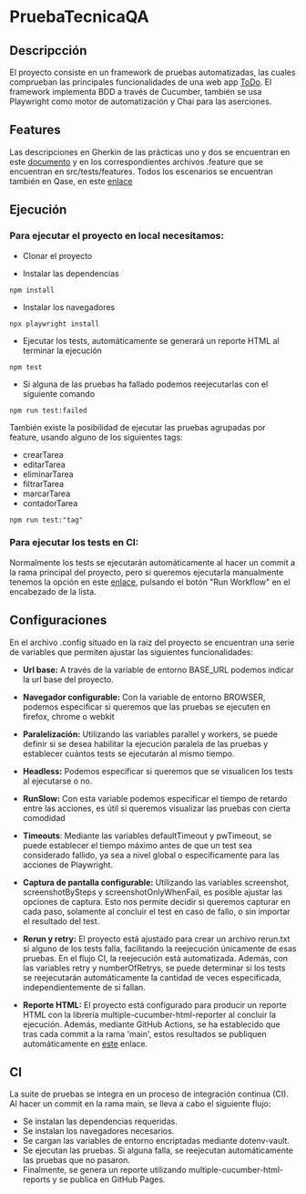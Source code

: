 # PruebaTecnicaQA

## Descripcción

El proyecto consiste en un framework de pruebas automatizadas, las cuales comprueban las principales funcionalidades de una web app [ToDo](https://todomvc.com/examples/vue/). El framework implementa BDD a través de Cucumber, también se usa Playwright como motor de automatización y Chai para las aserciones.

## Features

Las descripciones en Gherkin de las prácticas uno y dos se encuentran en este [documento](features.md) y en los correspondientes archivos
.feature que se encuentran en src/tests/features. Todos los escenarios se encuentran también en Qase, en este [enlace](https://app.qase.io/project/PC)

## Ejecución

### Para ejecutar el proyecto en local necesitamos:

* Clonar el proyecto  

* Instalar las dependencias  

```shell
npm install
```

* Instalar los navegadores  

``` shell
npx playwright install
```

* Ejecutar los tests, automáticamente se generará un reporte HTML al terminar la ejecución  

```shell
npm test
```

* Si alguna  de las pruebas ha fallado podemos reejecutarlas con el siguiente comando

```shell
npm run test:failed
```

También existe la posibilidad de ejecutar las pruebas agrupadas por feature, usando alguno de los siguientes tags:

* crearTarea
* editarTarea
* eliminarTarea
* filtrarTarea
* marcarTarea
* contadorTarea  

```shell
npm run test:"tag"
```  

### Para ejecutar los tests en CI:  

Normalmente los tests se ejecutarán automáticamente al hacer un commit a la rama principal del proyecto, pero si queremos ejecutarla manualmente tenemos la opción en este [enlace](https://github.com/xn0-MM/pruebaTecnicaQA/actions/workflows/pro.yml), pulsando el botón "Run Workflow" en el encabezado de la lista.

## Configuraciones
En el archivo .config situado en la raiz del proyecto se encuentran una serie de variables que permiten ajustar las siguientes funcionalidades:

* **Url base:** A través de la variable de entorno BASE_URL podemos indicar la url base del proyecto.  

* **Navegador configurable:** Con la variable de entorno BROWSER, podemos especificar si queremos que las pruebas se ejecuten en firefox, chrome o webkit
* **Paralelización:** Utilizando las variables parallel y workers, se puede definir si se desea habilitar la ejecución paralela de las pruebas y establecer cuántos tests se ejecutarán al mismo tiempo.
* **Headless:** Podemos especificar si queremos que se visualicen los tests al ejecutarse o no.
* **RunSlow:** Con esta variable podemos especificar el tiempo de retardo entre las acciones, es útil si queremos visualizar las pruebas con cierta comodidad
* **Timeouts**: Mediante las variables defaultTimeout y pwTimeout, se puede establecer el tiempo máximo antes de que un test sea considerado fallido, ya sea a nivel global o específicamente para las acciones de Playwright.
* **Captura de pantalla configurable:** Utilizando las variables screenshot, screenshotBySteps y screenshotOnlyWhenFail, es posible ajustar las opciones de captura. Esto nos permite decidir si queremos capturar en cada paso, solamente al concluir el test en caso de fallo, o sin importar el resultado del test.
* **Rerun y retry:** El proyecto está ajustado para crear un archivo rerun.txt si alguno de los tests falla, facilitando la reejecución únicamente de esas pruebas. En el flujo CI, la reejecución está automatizada. Además, con las variables retry y numberOfRetrys, se puede determinar si los tests se reejecutarán automáticamente la cantidad de veces especificada, independientemente de si fallan.
* **Reporte HTML:** El proyecto está configurado para producir un reporte HTML con la librería multiple-cucumber-html-reporter al concluir la ejecución. Además, mediante GitHub Actions, se ha establecido que tras cada commit a la rama 'main', estos resultados se publiquen automáticamente en [este](https://xn0-mm.github.io/pruebaTecnicaQA/) enlace.

## CI

La suite de pruebas se integra en un proceso de integración continua (CI). Al hacer un commit en la rama main, se lleva a cabo el siguiente flujo:

* Se instalan las dependencias requeridas.
* Se instalan los navegadores necesarios.
* Se cargan las variables de entorno encriptadas mediante dotenv-vault.
* Se ejecutan las pruebas. Si alguna falla, se reejecutan automáticamente las pruebas que no pasaron.
* Finalmente, se genera un reporte utilizando multiple-cucumber-html-reports y se publica en GitHub Pages.